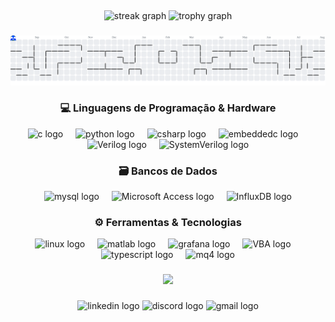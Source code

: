 <h2 align="center"></h2>

###

<div align="center">
  <img src="https://streak-stats.demolab.com?user=Turistty&locale=en&mode=daily&theme=dracula&hide_border=false&border_radius=5&order=3" height="150" alt="streak graph"  />
  <img src="https://github-profile-trophy.vercel.app?username=Turistty&theme=dracula&column=-1&row=1&margin-w=8&margin-h=8&no-bg=false&no-frame=false&order=4" height="150" alt="trophy graph"  />
</div>

###

<picture>
  <source media="(prefers-color-scheme: dark)" srcset="https://raw.githubusercontent.com/Turistty/Turistty/output/pacman-contribution-graph-dark.svg">
  <source media="(prefers-color-scheme: light)" srcset="https://raw.githubusercontent.com/Turistty/Turistty/output/pacman-contribution-graph.svg">
  <img alt="pacman contribution graph" src="https://raw.githubusercontent.com/Turistty/Turistty/output/pacman-contribution-graph.svg">
</picture>

###

<h3 align="center">💻 Linguagens de Programação & Hardware</h3>
<div align="center">
  <img src="https://cdn.jsdelivr.net/gh/devicons/devicon/icons/c/c-original.svg" height="60" alt="c logo"  />
  <img width="12" />
  <img src="https://cdn.jsdelivr.net/gh/devicons/devicon/icons/python/python-original.svg" height="60" alt="python logo"  />
  <img width="12" />
  <img src="https://cdn.jsdelivr.net/gh/devicons/devicon/icons/csharp/csharp-original.svg" height="60" alt="csharp logo"  />
  <img width="12" />
  <img src="https://cdn.jsdelivr.net/gh/devicons/devicon/icons/embeddedc/embeddedc-original.svg" height="60" alt="embeddedc logo"  />
  <img width="12" />
  <img src="https://www.svgrepo.com/show/374163/verilog.svg" height="60" alt="Verilog logo"  />
  <img width="12" />
  <img src="https://www.svgrepo.com/show/374115/systemverilog.svg" height="60" alt="SystemVerilog logo"  />
</div>

###

<h3 align="center">🗃️ Bancos de Dados</h3>
<div align="center">
  <img src="https://cdn.jsdelivr.net/gh/devicons/devicon/icons/mysql/mysql-original-wordmark.svg" height="60" alt="mysql logo"  />
  <img width="12" />
  <img src="https://th.bing.com/th/id/R.4720d0bf108f3b4d472109485259c33d?rik=F9YN9XN1dbIuxA&pid=ImgRaw&r=0" height="60" alt="Microsoft Access logo"  />
  <img width="12" />
  <img src="https://cdn.jsdelivr.net/gh/devicons/devicon/icons/influxdb/influxdb-original-wordmark.svg" height="60" alt="InfluxDB logo" />
</div>

###

<h3 align="center">⚙️ Ferramentas & Tecnologias</h3>
<div align="center">
  <img src="https://cdn.jsdelivr.net/gh/devicons/devicon/icons/linux/linux-original.svg" height="60" alt="linux logo"  />
  <img width="12" />
  <img src="https://cdn.jsdelivr.net/gh/devicons/devicon/icons/matlab/matlab-original.svg" height="60" alt="matlab logo"  />
  <img width="12" />
  <img src="https://cdn.jsdelivr.net/gh/devicons/devicon/icons/grafana/grafana-original.svg" height="60" alt="grafana logo"  />
  <img width="12" />
  <img src="https://www.svgrepo.com/download/374159/vba.svg" height="60" alt="VBA logo"  />
  <img width="12" />
  <img src="https://cdn.jsdelivr.net/gh/devicons/devicon/icons/typescript/typescript-original.svg" height="60" alt="typescript logo"  />
  <img width="12" />
  <img src="https://www.think-self.com/wp-content/uploads/2021/04/mt4-icon.png" height="60" alt="mq4 logo"  />
</div>

###

<div align="center">
  <img src="https://visitor-badge.laobi.icu/badge?page_id=Turistty.Turistty&"  />
</div>

###

<div align="center">
  <img src="https://img.shields.io/static/v1?message=LinkedIn&logo=linkedin&label=&color=0077B5&logoColor=white&labelColor=&style=for-the-badge" height="25" alt="linkedin logo"  />
  <img src="https://img.shields.io/static/v1?message=Discord&logo=discord&label=&color=7289DA&logoColor=white&labelColor=&style=for-the-badge" height="25" alt="discord logo"  />
  <img src="https://img.shields.io/static/v1?message=Gmail&logo=gmail&label=&color=D14836&logoColor=white&labelColor=&style=for-the-badge" height="25" alt="gmail logo"  />
</div>

###
